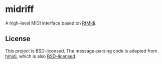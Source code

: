 # midriff

A high-level MIDI interface based on [RtMidi](https://hackage.haskell.org/package/RtMidi).

## License

This project is BSD-licensed. The message-parsing code is adapted from [hmidi](https://hackage.haskell.org/package/hmidi), which is also [BSD-licensed](https://hackage.haskell.org/package/hmidi-0.2.2.1/src/LICENSE).
